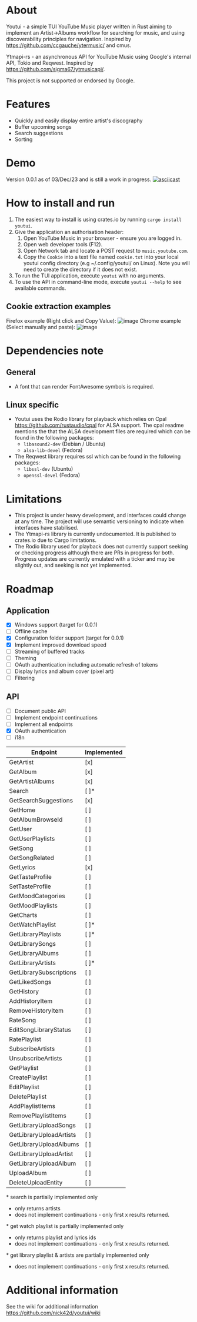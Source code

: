 # About
Youtui - a simple TUI YouTube Music player written in Rust aiming to implement an Artist->Albums workflow for searching for music, and using discoverability principles for navigation. Inspired by https://github.com/ccgauche/ytermusic/ and cmus.

Ytmapi-rs - an asynchronous API for YouTube Music using Google's internal API, Tokio and Reqwest. Inspired by https://github.com/sigma67/ytmusicapi/.

This project is not supported or endorsed by Google.
# Features
- Quickly and easily display entire artist's discography
- Buffer upcoming songs
- Search suggestions
- Sorting
# Demo
Version 0.0.1 as of 03/Dec/23 and is still a work in progress.
[![asciicast](https://asciinema.org/a/qP9t8RKLNnja9LmqEuNIGWMCJ.svg)](https://asciinema.org/a/qP9t8RKLNnja9LmqEuNIGWMCJ)
# How to install and run
1. The easiest way to install is using crates.io by running `cargo install youtui`.
1. Give the application an authorisation header:
    1. Open YouTube Music in your browser - ensure you are logged in.
    1. Open web developer tools (F12).
    1. Open Network tab and locate a POST request to `music.youtube.com`.
    1. Copy the `Cookie` into a text file named `cookie.txt` into your local youtui config directory (e.g ~/.config/youtui/ on Linux). Note you will need to create the directory if it does not exist.
1. To run the TUI application, execute `youtui` with no arguments.
1. To use the API in command-line mode, execute `youtui --help` to see available commands.
## Cookie extraction examples
Firefox example (Right click and Copy Value):
![image](https://github.com/nick42d/youtui/assets/133559267/c7fda32c-10bc-4ebe-b18e-ee17c13f6bd0)
Chrome example (Select manually and paste):
![image](https://github.com/nick42d/youtui/assets/133559267/bd2ec37b-1a78-490f-b313-694145bb4854)
# Dependencies note
## General
- A font that can render FontAwesome symbols is required.
## Linux specific
- Youtui uses the Rodio library for playback which relies on Cpal https://github.com/rustaudio/cpal for ALSA support. The cpal readme mentions the that the ALSA development files are required which can be found in the following packages:
  - `libasound2-dev` (Debian / Ubuntu)
  - `alsa-lib-devel` (Fedora)
- The Reqwest library requires ssl which can be found in the following packages:
  - `libssl-dev` (Ubuntu)
  - `openssl-devel` (Fedora)
# Limitations
- This project is under heavy development, and interfaces could change at any time. The project will use semantic versioning to indicate when interfaces have stabilised.
- The Ytmapi-rs library is currently undocumented. It is published to crates.io due to Cargo limitations.
- The Rodio library used for playback does not currently support seeking or checking progress although there are PRs in progress for both. Progress updates are currently emulated with a ticker and may be slightly out, and seeking is not yet implemented.
# Roadmap
## Application
- [x] Windows support (target for 0.0.1)
- [ ] Offline cache
- [x] Configuration folder support (target for 0.0.1)
- [x] Implement improved download speed
- [ ] Streaming of buffered tracks
- [ ] Theming
- [ ] OAuth authentication including automatic refresh of tokens
- [ ] Display lyrics and album cover (pixel art)
- [ ] Filtering
## API
- [ ] Document public API
- [ ] Implement endpoint continuations
- [ ] Implement all endpoints
- [x] OAuth authentication
- [ ] i18n

|Endpoint | Implemented |
|--- | --- |
|GetArtist | [x] |
|GetAlbum | [x] |
|GetArtistAlbums | [x] |
|Search | [ ]\* |
|GetSearchSuggestions|[x]|
|GetHome|[ ]|
|GetAlbumBrowseId|[ ]|
|GetUser|[ ]|
|GetUserPlaylists|[ ]|
|GetSong|[ ]|
|GetSongRelated|[ ]|
|GetLyrics|[x]|
|GetTasteProfile|[ ]|
|SetTasteProfile|[ ]|
|GetMoodCategories|[ ]|
|GetMoodPlaylists|[ ]|
|GetCharts|[ ]|
|GetWatchPlaylist|[ ]\*|
|GetLibraryPlaylists|[ ]\*|
|GetLibrarySongs|[ ]|
|GetLibraryAlbums|[ ]|
|GetLibraryArtists|[ ]\*|
|GetLibrarySubscriptions|[ ]|
|GetLikedSongs|[ ]|
|GetHistory|[ ]|
|AddHistoryItem|[ ]|
|RemoveHistoryItem|[ ]|
|RateSong|[ ]|
|EditSongLibraryStatus|[ ]|
|RatePlaylist|[ ]|
|SubscribeArtists|[ ]|
|UnsubscribeArtists|[ ]|
|GetPlaylist|[ ]|
|CreatePlaylist|[ ]|
|EditPlaylist|[ ]|
|DeletePlaylist|[ ]|
|AddPlaylistItems|[ ]|
|RemovePlaylistItems|[ ]|
|GetLibraryUploadSongs|[ ]|
|GetLibraryUploadArtists|[ ]|
|GetLibraryUploadAlbums|[ ]|
|GetLibraryUploadArtist|[ ]|
|GetLibraryUploadAlbum|[ ]|
|UploadAlbum|[ ]|
|DeleteUploadEntity|[ ]|

\* search is partially implemented only 
- only returns artists
- does not implement continuations - only first x results returned.

\* get watch playlist is partially implemented only
- only returns playlist and lyrics ids
- does not implement continuations - only first x results returned.

\* get library playlist & artists are partially implemented only
- does not implement continuations - only first x results returned.

# Additional information
See the wiki for additional information
https://github.com/nick42d/youtui/wiki

